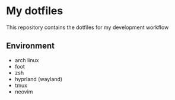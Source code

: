 # My dotfiles

This repository contains the dotfiles for my development workflow

## Environment

- arch linux
- foot
- zsh
- hyprland (wayland)
- tmux
- neovim
